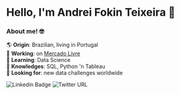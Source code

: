 # Hello, I'm Andrei Fokin Teixeira 👋

### About me! 🤓

🌎 **Origin**: Brazilian, living in Portugal<br />
💼 **Working**: on [Mercado Livre](https://github.com/mercadolibre)<br />
🧩 **Learning**: Data Science<br />
🧠 **Knowledges**: SQL, Python 'n Tableau<br />
🔎 **Looking for**: new data challenges worldwide<br />

![Linkedin Badge](https://img.shields.io/badge/-Andrei_Fokin_Teixeira-blue?style=flat-square&logo=Linkedin&logoColor=white&link=https://www.linkedin.com/in/andrei-fokin-teixeira-9a0360a1/)
![Twitter URL](https://img.shields.io/twitter/url?label=Follow%20%40afokin_ftx&style=social&url=https%3A%2F%2Ftwitter.com%2F_afokin_ftx)
